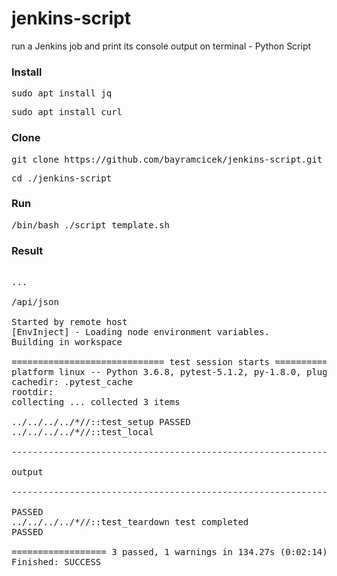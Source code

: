 # jenkins-script
run a Jenkins job and print its console output on terminal - Python Script

### Install

<pre>sudo apt install jq</pre>
<pre>sudo apt install curl</pre>

### Clone
<pre>git clone https://github.com/bayramcicek/jenkins-script.git </pre>
<pre>cd ./jenkins-script</pre>

### Run

<pre>/bin/bash ./script_template.sh</pre>

### Result
<pre>

...

<link>/api/json

Started by remote host <ip>
[EnvInject] - Loading node environment variables.
Building in workspace <workspace>

============================= test session starts ==============================
platform linux -- Python 3.6.8, pytest-5.1.2, py-1.8.0, pluggy-0.12.0 -- /usr/bin/python3.6
cachedir: .pytest_cache
rootdir: <rootdir>
collecting ... collected 3 items

../../../../*//::test_setup PASSED
../../../../*//::test_local 

--------------------------------------------------------------

output

--------------------------------------------------------------

PASSED
../../../../*//::test_teardown test completed
PASSED

================== 3 passed, 1 warnings in 134.27s (0:02:14) ===================
Finished: SUCCESS


</pre>
